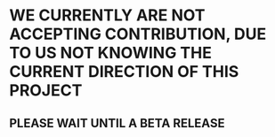 # WE CURRENTLY ARE NOT ACCEPTING CONTRIBUTION, DUE TO US NOT KNOWING THE CURRENT DIRECTION OF THIS PROJECT
## PLEASE WAIT UNTIL A BETA RELEASE
